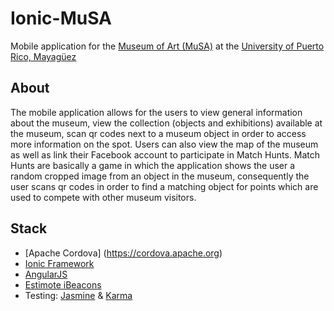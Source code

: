 # Ionic-MuSA

Mobile application for the [Museum of Art (MuSA)](https://www.facebook.com/pages/Museo-de-Arte-RUM-MUSA/385132481629639?fref=ts) at the [University of Puerto Rico, Mayagüez](www.uprm.edu)

## About
The mobile application allows for the users to view general information about the museum, view the collection (objects and exhibitions)
available at the museum, scan qr codes next to a museum object in order to access more information on the spot. Users can also view the map of the museum
as well as link their Facebook account to participate in Match Hunts. Match Hunts are basically a game in which the application shows the user a random
cropped image from an object in the museum, consequently the user scans qr codes in order to find a matching object for points which are used to compete with other museum visitors.

## Stack

+ [Apache Cordova] (https://cordova.apache.org)
+ [Ionic Framework](http://ionicframework.com)
+ [AngularJS](https://angularjs.org)
+ [Estimote iBeacons](http://estimote.com)
+ Testing: [Jasmine](http://jasmine.github.io) & [Karma](http://karma-runner.github.io/0.12/index.html)



